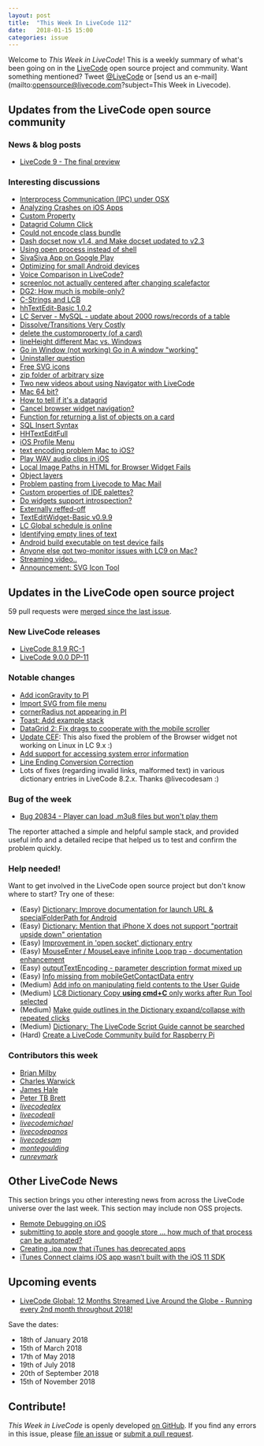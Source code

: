 ```yaml
---
layout: post
title:  "This Week In LiveCode 112"
date:   2018-01-15 15:00
categories: issue
---
```


Welcome to *This Week in LiveCode*!  This is a weekly summary of what's been
going on in the [LiveCode](https://livecode.com/) open source project and
community.  Want something mentioned?  Tweet
[@LiveCode](https://twitter.com/LiveCode) or
[send us an e-mail](mailto:opensource@livecode.com?subject=This Week in Livecode).

## Updates from the LiveCode open source community


### News & blog posts

- [LiveCode 9 - The final preview](https://livecode.com/livecode-9-the-final-preview/)



### Interesting discussions

- [Interprocess Communication (IPC) under OSX](https://www.mail-archive.com/use-livecode@lists.runrev.com/msg91363.html)
- [Analyzing Crashes on iOS Apps](https://www.mail-archive.com/use-livecode@lists.runrev.com/msg91387.html)
- [Custom Property](https://www.mail-archive.com/use-livecode@lists.runrev.com/msg91425.html)
- [Datagrid Column Click](https://www.mail-archive.com/use-livecode@lists.runrev.com/msg91432.html)
- [Could not encode class bundle](https://www.mail-archive.com/use-livecode@lists.runrev.com/msg91455.html)
- [Dash docset now v1.4, and Make docset updated to v2.3](https://www.mail-archive.com/use-livecode@lists.runrev.com/msg91534.html)
- [Using open process instead of shell](https://www.mail-archive.com/use-livecode@lists.runrev.com/msg91487.html)
- [SivaSiva App on Google Play](https://www.mail-archive.com/use-livecode@lists.runrev.com/msg91500.html)
- [Optimizing for small Android devices](https://www.mail-archive.com/use-livecode@lists.runrev.com/msg91520.html)
- [Voice Comparison in LiveCode?](https://www.mail-archive.com/use-livecode@lists.runrev.com/msg91524.html)
- [screenloc not actually centered after changing scalefactor](https://www.mail-archive.com/use-livecode@lists.runrev.com/msg91545.html)
- [DG2: How much is mobile-only?](https://www.mail-archive.com/use-livecode@lists.runrev.com/msg91550.html)
- [C-Strings and LCB](https://www.mail-archive.com/use-livecode@lists.runrev.com/msg91558.html)
- [hhTextEdit-Basic 1.0.2](https://www.mail-archive.com/use-livecode@lists.runrev.com/msg91580.html)
- [LC Server - MySQL - update about 2000 rows/records of a table](https://www.mail-archive.com/use-livecode@lists.runrev.com/msg91598.html)
- [Dissolve/Transitions Very Costly](https://www.mail-archive.com/use-livecode@lists.runrev.com/msg91608.html)
- [delete the customproperty (of a card)](https://www.mail-archive.com/use-livecode@lists.runrev.com/msg91622.html)
- [lineHeight different Mac vs. Windows](https://www.mail-archive.com/use-livecode@lists.runrev.com/msg91628.html)
- [Go in Window (not working) Go in A window "working"](https://www.mail-archive.com/use-livecode@lists.runrev.com/msg91646.html)
- [Uninstaller question](https://www.mail-archive.com/use-livecode@lists.runrev.com/msg91648.html)
- [Free SVG icons](https://www.mail-archive.com/use-livecode@lists.runrev.com/msg91668.html)
- [zip folder of arbitrary size](https://www.mail-archive.com/use-livecode@lists.runrev.com/msg91699.html)
- [Two new videos about using Navigator with LiveCode](https://www.mail-archive.com/use-livecode@lists.runrev.com/msg91710.html)
- [Mac 64 bit?](https://www.mail-archive.com/use-livecode@lists.runrev.com/msg91716.html)
- [How to tell if it's a datagrid](https://www.mail-archive.com/use-livecode@lists.runrev.com/msg91744.html)
- [Cancel browser widget navigation?](https://www.mail-archive.com/use-livecode@lists.runrev.com/msg91758.html)
- [Function for returning a list of objects on a card](https://www.mail-archive.com/use-livecode@lists.runrev.com/msg91780.html)
- [SQL Insert Syntax](https://www.mail-archive.com/use-livecode@lists.runrev.com/msg91797.html)
- [HHTextEditFull](https://www.mail-archive.com/use-livecode@lists.runrev.com/msg91809.html)
- [iOS Profile Menu](https://www.mail-archive.com/use-livecode@lists.runrev.com/msg91810.html)
- [text encoding problem Mac to iOS?](https://www.mail-archive.com/use-livecode@lists.runrev.com/msg91814.html)
- [Play WAV audio clips in iOS](https://www.mail-archive.com/use-livecode@lists.runrev.com/msg91826.html)
- [Local Image Paths in HTML for Browser Widget Fails](https://www.mail-archive.com/use-livecode@lists.runrev.com/msg91835.html)
- [Object layers](https://www.mail-archive.com/use-livecode@lists.runrev.com/msg91857.html)
- [Problem pasting from Livecode to Mac Mail](https://www.mail-archive.com/use-livecode@lists.runrev.com/msg91885.html)
- [Custom properties of IDE palettes?](https://www.mail-archive.com/use-livecode@lists.runrev.com/msg91893.html)
- [Do widgets support introspection?](https://www.mail-archive.com/use-livecode@lists.runrev.com/msg91896.html)
- [Externally reffed-off](https://www.mail-archive.com/use-livecode@lists.runrev.com/msg91911.html)
- [TextEditWidget-Basic v0.9.9](https://www.mail-archive.com/use-livecode@lists.runrev.com/msg91973.html)
- [LC Global schedule is online](https://www.mail-archive.com/use-livecode@lists.runrev.com/msg91986.html)
- [Identifying empty lines of text](https://www.mail-archive.com/use-livecode@lists.runrev.com/msg92022.html)
- [Android build executable on test device fails](https://www.mail-archive.com/use-livecode@lists.runrev.com/msg92026.html)
- [Anyone else got two-monitor issues with LC9 on Mac?](https://www.mail-archive.com/use-livecode@lists.runrev.com/msg92028.html)
- [Streaming video..](https://www.mail-archive.com/use-livecode@lists.runrev.com/msg92043.html)
- [Announcement: SVG Icon Tool](https://www.mail-archive.com/use-livecode@lists.runrev.com/msg92049.html)


## Updates in the LiveCode open source project

59 pull requests were [merged since the last issue](https://github.com/search?utf8=✓&q=org%3Alivecode+is%3Apublic+is%3Apr+is%3Amerged+merged%3A2017-12-18..2018-01-14&type=Issues).


### New LiveCode releases

- [LiveCode 8.1.9 RC-1](https://downloads.livecode.com/livecode/#8_1_9)
- [LiveCode 9.0.0 DP-11](https://downloads.livecode.com/livecode/#9_0_0)



### Notable changes

- [Add iconGravity to PI](https://github.com/livecode/livecode-ide/pull/1880)
- [Import SVG from file menu](https://github.com/livecode/livecode-ide/pull/1878) 
- [cornerRadius not appearing in PI](https://github.com/livecode/livecode/pull/6259)
- [Toast: Add example stack](https://github.com/livecode/livecode/pull/6250)
- [DataGrid 2: Fix drags to cooperate with the mobile scroller](https://github.com/livecode/livecode-ide/pull/1877)
- [Update CEF](https://github.com/livecode/livecode-thirdparty/pull/112): This also fixed the problem of the Browser widget not working on Linux in LC 9.x :)
- [Add support for accessing system error information](https://github.com/livecode/livecode/pull/4314)
- [Line Ending Conversion Correction](https://github.com/livecode/livecode-ide/pull/1853)
- Lots of fixes (regarding invalid links, malformed text) in various dictionary entries in LiveCode 8.2.x. Thanks @livecodesam :)


### Bug of the week

- [Bug 20834 - Player can load .m3u8 files but won't play them](http://quality.livecode.com/show_bug.cgi?id=20834)

The reporter attached a simple and helpful sample stack, and provided useful info and a detailed recipe that helped us to test and confirm the problem quickly.



### Help needed!

Want to get involved in the LiveCode open source project but don't know where
to start?  Try one of these:

- (Easy) [Dictionary: Improve documentation for launch URL & specialFolderPath for Android](http://quality.livecode.com/show_bug.cgi?id=20722)
- (Easy) [Dictionary: Mention that iPhone X does not support "portrait upside down" orientation](http://quality.livecode.com/show_bug.cgi?id=20640)
- (Easy) [Improvement in 'open socket' dictionary entry](http://quality.livecode.com/show_bug.cgi?id=19597)
- (Easy) [MouseEnter / MouseLeave infinite Loop trap - documentation enhancement](http://quality.livecode.com/show_bug.cgi?id=20529)
- (Easy) [outputTextEncoding - parameter description format mixed up](http://quality.livecode.com/show_bug.cgi?id=19351)
- (Easy) [Info missing from mobileGetContactData entry](http://quality.livecode.com/show_bug.cgi?id=20359)
- (Medium) [Add info on manipulating field contents to the User Guide](http://quality.livecode.com/show_bug.cgi?id=18990)
- (Medium) [LC8 Dictionary Copy **using cmd+C** only works after Run Tool selected](http://quality.livecode.com/show_bug.cgi?id=17819)
- (Medium) [Make guide outlines in the Dictionary expand/collapse with repeated clicks](http://quality.livecode.com/show_bug.cgi?id=18184)
- (Medium) [Dictionary: The LiveCode Script Guide cannot be searched](http://quality.livecode.com/show_bug.cgi?id=15957)
- (Hard) [Create a LiveCode Community build for Raspberry Pi](http://forums.livecode.com/viewtopic.php?f=76&t=27912)

### Contributors this week

- [Brian Milby](https://github.com/bwmilby)
- [Charles Warwick](https://github.com/techstrategies)
- [James Hale](https://github.com/jameshale)
- [Peter TB Brett](https://github.com/peter-b)
- *[livecodealex](https://github.com/livecodealex)*
- *[livecodeali](https://github.com/livecodeali)*
- *[livecodemichael](https://github.com/livecodemichael)*
- *[livecodepanos](https://github.com/livecodepanos)*
- *[livecodesam](https://github.com/livecodesam)*
- *[montegoulding](https://github.com/montegoulding)*
- *[runrevmark](https://github.com/runrevmark)*


## Other LiveCode News

This section brings you other interesting news from across the LiveCode universe over the last week. This section may include non OSS projects.

- [Remote Debugging on iOS](https://www.mail-archive.com/use-livecode@lists.runrev.com/msg91481.html)
- [submitting to apple store and google store ... how much of that	process can be automated?](https://www.mail-archive.com/use-livecode@lists.runrev.com/msg91575.html)
- [Creating .ipa now that iTunes has deprecated apps](https://www.mail-archive.com/use-livecode@lists.runrev.com/msg91939.html)
- [iTunes Connect claims iOS app wasn’t built with the iOS 11 SDK](https://www.mail-archive.com/use-livecode@lists.runrev.com/msg91979.html)



## Upcoming events

* [LiveCode Global: 12 Months Streamed Live Around the Globe - Running every 2nd month throughout 2018!](https://livecode.com/global/) 

Save the dates:

- 18th of January 2018
- 15th of March 2018
- 17th of May 2018
- 19th of July 2018
- 20th of September 2018
- 15th of November 2018


## Contribute!

*This Week in LiveCode* is openly developed
[on GitHub](https://github.com/livecode/this-week-in-livecode).
If you find any errors in this issue, please
[file an issue](https://github.com/livecode/this-week-in-livecode/issues) or
[submit a pull request](https://github.com/livecode/this-week-in-livecode/pulls).
